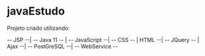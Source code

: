 # javaEstudo

Projeto criado utilizando:

 -- JSP --|
 -- Java 11 -- | -- JavaScript --| 
 -- CSS -- | HTML --|
 -- JQuery -- | Ajax --|
 -- PostGreSQL --|
 -- WebService --
 
 <a href= "https://github.com/Alisson7Neres/javaEstudo/blob/master/img/Captura%20de%20tela%20de%202020-07-19%2015-16-11.png" > 
